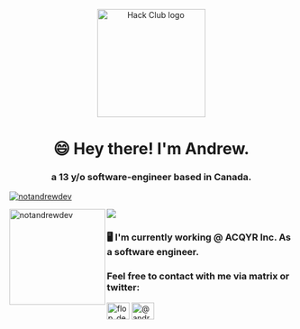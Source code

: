 <p align="center"><img width="192" alt="Hack Club logo" src="https://assets.hackclub.com/flag-standalone.svg"></p>
<h1 align="center">😄 Hey there! I'm Andrew.</h1>
<h3 align="center">a 13 y/o software-engineer based in Canada.</h3>


<p align="left"> <a href="https://github.com/ryo-ma/github-profile-trophy"><img src="https://github-profile-trophy.vercel.app/?username=notandrewdev&theme=onedark&margin-w=15&margin-h=15&column=7" alt="notandrewdev" /></a> </p>

<div>
<img height="170" align="left" src="https://github-readme-stats.vercel.app/api?username=notandrewdev&count_private=true&include_all_commits=true&theme=onedark" alt="notandrewdev" />
<img src="https://github-readme-stats.vercel.app/api/top-langs/?username=notandrewdev&layout=compact&theme=onedark&langs_count=15" />
<script src="https://summer.hackclub.com/scrapbookwidget.js"></script>
<script>displayScrapbookUsername('username')</script>
</div>

<h3>🖥️ I'm currently working @ ACQYR Inc. As a software engineer.</h3>

<h3 align="left">Feel free to contact with me via matrix or twitter:</h3>
<p align="left">
<a href="https://twitter.com/xlflop" target="blank"><img align="center" src="https://cdn.jsdelivr.net/npm/simple-icons@3.0.1/icons/twitter.svg" alt="flop_dev" height="30" width="40" /></a>
<a href="@andrewnijmeh:matrix.org" target="blank"><img align="center" src="https://external-content.duckduckgo.com/iu/?u=https%3A%2F%2Ftse1.mm.bing.net%2Fth%3Fid%3DOIP.C-yNBc2XvozwTTpOJIMt_wHaD4%26pid%3DApi&f=1" alt="@andrewnijmeh:matrix.org" height="30" width="40" /></a>  
  
